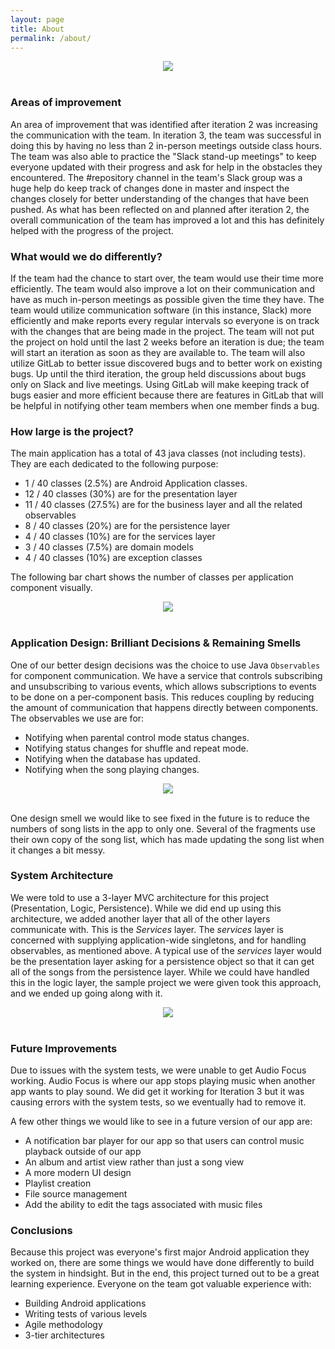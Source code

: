 ```yaml
---
layout: page
title: About
permalink: /about/
---
```

<div align="center">
<img src="{{site.baseurl}}/asset/images/breadtunes.png"/>
</div>
<br/>



<h3> Areas of improvement </h3>

An area of improvement that was identified after iteration 2 was increasing the communication with the team. In iteration 3, the team was successful in doing this by having no less than 2 in-person meetings outside class hours.
The team was also able to practice the "Slack stand-up meetings" to keep everyone updated with their progress and ask for help in the obstacles they encountered. The #repository channel in the team's Slack group was a huge help
do keep track of changes done in master and inspect the changes closely for better understanding of the changes that have been pushed. As what has been reflected on and planned after iteration 2, the overall communication of the
team has improved a lot and this has definitely helped with the progress of the project.

<h3> What would we do differently? </h3>

If the team had the chance to start over, the team would use their time more efficiently. The team would also improve a lot on their communication and have as much in-person meetings
as possible given the time they have. The team would utilize communication software (in this instance, Slack) more efficiently and make reports every regular intervals so everyone is on track with the
changes that are being made in the project. The team will not put the project on hold until the last 2 weeks before an iteration is due; the team will start an iteration as soon as they are available to. The team will also
utilize GitLab to better issue discovered bugs and to better work on existing bugs. Up until the third iteration, the group held discussions about bugs only on Slack and live meetings. Using GitLab will make keeping track of bugs easier and
more efficient because there are features in GitLab that will be helpful in notifying other team members when one member finds a bug.

<h3> How large is the project? </h3>

The main application has a total of 43 java classes (not including tests). They are each dedicated to the following purpose:

- 1 / 40 classes (2.5%) are Android Application classes.
- 12 / 40 classes (30%) are for the presentation layer
- 11 / 40 classes (27.5%) are for the business layer and all the related observables
- 8 / 40 classes (20%) are for the persistence layer
- 4 / 40 classes (10%) are for the services layer
- 3 / 40 classes (7.5%) are domain models
- 4 / 40 classes (10%) are exception classes

The following bar chart shows the number of classes per application component visually.

<div align="center">
<img src="{{site.baseurl}}/asset/images/classes_bar_chart.png"/>
</div>
<br/>

<h3> Application Design: Brilliant Decisions & Remaining Smells </h3>

One of our better design decisions was the choice to use Java `Observables` for component communication. We have a service that controls subscribing and unsubscribing to various events, which allows subscriptions to events to be done on a per-component basis. This reduces coupling by reducing the amount of communication that happens directly between components. The observables we use are for:

- Notifying when parental control mode status changes.
- Notifying status changes for shuffle and repeat mode.
- Notifying when the database has updated.
- Notifying when the song playing changes.

<div align="center">
<img src="{{site.baseurl}}/asset/images/observable_service.png"/>
</div>
<br/>

One design smell we would like to see fixed in the future is to reduce the numbers of song lists in the app to only one. Several of the fragments use their own copy of the song list, which has made updating the song list when it changes a bit messy.

<h3> System Architecture </h3>

We were told to use a 3-layer MVC architecture for this project (Presentation, Logic, Persistence). While we did end up using this architecture, we added another layer that all of the other layers communicate with. This is the _Services_ layer. The _services_ layer is concerned with supplying application-wide singletons, and for handling observables, as mentioned above. A typical use of the _services_ layer would be the presentation layer asking for a persistence object so that it can get all of the songs from the persistence layer. While we could have handled this in the logic layer, the sample project we were given took this approach, and we ended up going along with it.


<div align="center">
<img src="{{site.baseurl}}/asset/images/simple_architecture.png"/>
</div>
<br/>

<h3> Future Improvements </h3>

Due to issues with the system tests, we were unable to get Audio Focus working. Audio Focus is where our app stops playing music when another app wants to play sound. We did get it working for Iteration 3 but it was causing errors with the system tests, so we eventually had to remove it.

A few other things we would like to see in a future version of our app are:

- A notification bar player for our app so that users can control music playback outside of our app
- An album and artist view rather than just a song view
- A more modern UI design
- Playlist creation
- File source management
- Add the ability to edit the tags associated with music files

<h3> Conclusions </h3>

Because this project was everyone's first major Android application they worked on, there are some things we would have done differently to build the system in hindsight. But in the end, this project turned out to be a great learning experience. Everyone on the team got valuable experience with:

- Building Android applications
- Writing tests of various levels
- Agile methodology
- 3-tier architectures
